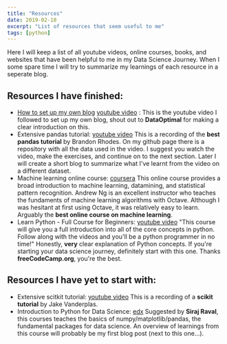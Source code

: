 ```yaml
---
title: "Resources"
date: 2019-02-10
excerpt: "List of resources that seem useful to me"
tags: [python]
---
```

Here I will keep a list of all youtube videos, online courses, books, and websites
that have been helpful to me in my Data Science Journey. When I some spare time
I will try to summarize my learnings of each resource in a seperate blog.

## Resources I have finished:

* <ins>How to set up my own blog</ins> [youtube video](https://www.youtube.com/watch?v=qWrcgHwSG8M&t=72s) :
This is the youtube video I followed to set up my own blog, shout out
to **DataOptimal** for making a clear introduction on this.
* Extensive pandas tutorial: [youtube video](https://www.youtube.com/watch?v=5JnMutdy6Fw)
This is a recording of the **best pandas tutorial** by Brandon Rhodes. On my github page
there is a repository with all the data used in the video. I suggest you watch the video,
make the exercises, and continue on to the next section. Later I will create a short blog
to summarize what I've learnt from the video on a different dataset.
* Machine learning online course: [coursera](https://www.coursera.org/learn/machine-learning)
This online course provides a broad introduction to machine learning, datamining, and
statistical pattern recognition. Andrew Ng is an excellent instructor who teaches the
fundaments of machine learning algorithms with Octave. Although I was hesitant at first
using Octave, it was relatively easy to learn. Arguably the **best online course on machine learning**.
* Learn Python - Full Course for Beginners: [youtube video](https://www.youtube.com/watch?v=rfscVS0vtbw)
"This course will give you a full introduction into all of the core concepts in python. Follow along with the videos and you'll be a python programmer in no time!" Honestly, **very** clear explanation of Python concepts.
If you're starting your data science journey, definitely start with this one.
Thanks **freeCodeCamp.org**, you're the best.

## Resources I have yet to start with:
* Extensive scitkit tutorial: [youtube video](https://www.youtube.com/watch?v=L7R4HUQ-eQ0)
This is a recording of a **scikit tutorial** by Jake Vanderplas.
* Introduction to Python for Data Science: [edx](https://www.edx.org/course/introduction-python-data-science-3)
Suggested by **Siraj Raval**, this courses teaches the basics of numpy/matplotlib/pandas,
the fundamental packages for data science. An overview of learnings from this course
will probably be my first blog post (next to this one...).
